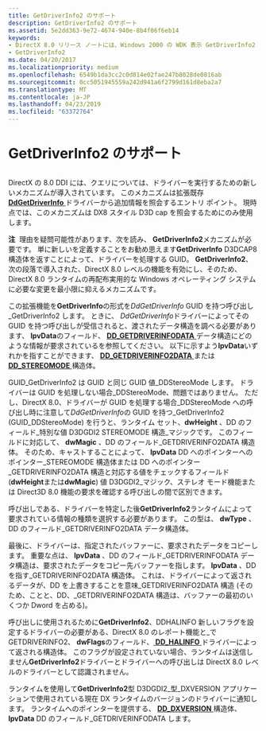 ```yaml
---
title: GetDriverInfo2 のサポート
description: GetDriverInfo2 のサポート
ms.assetid: 5e2dd363-9e72-4674-940e-8b4f06f6eb14
keywords:
- DirectX 8.0 リリース ノートには、Windows 2000 の WDK 表示 GetDriverInfo2
- GetDriverInfo2
ms.date: 04/20/2017
ms.localizationpriority: medium
ms.openlocfilehash: 6549b1da3cc2c0d814e02fae247b8028de0816ab
ms.sourcegitcommit: 0cc5051945559a242d941a6f2799d161d8eba2a7
ms.translationtype: MT
ms.contentlocale: ja-JP
ms.lasthandoff: 04/23/2019
ms.locfileid: "63372764"
---
```

# <a name="supporting-getdriverinfo2"></a>GetDriverInfo2 のサポート


## <span id="ddk_supporting_getdriverinfo2_gg"></span><span id="DDK_SUPPORTING_GETDRIVERINFO2_GG"></span>


DirectX の 8.0 DDI には、クエリについては、ドライバーを実行するための新しいメカニズムが導入されています。 このメカニズムは拡張既存[ **DdGetDriverInfo** ](https://msdn.microsoft.com/library/windows/hardware/ff549404)ドライバーから追加情報を照会するエントリ ポイント。 現時点では、このメカニズムは DX8 スタイル D3D cap を照会するためにのみ使用します。

**注**  理由を疑問可能性があります、次を読み、 **GetDriverInfo2**メカニズムが必要です。 単に新しいを定義することをお勧め思えます**GetDriverInfo** D3DCAP8 構造体を返すことによって、ドライバーを処理する GUID。 **GetDriverInfo2**、次の段落で導入された、DirectX 8.0 レベルの機能を有効にし、そのため、DirectX 8.0 ランタイムの再配布実用的な Windows オペレーティング システムに必要な変更を最小限に抑えるメカニズムです。

 

この拡張機能を**GetDriverInfo**の形式を*DdGetDriverInfo* GUID を持つ呼び出し\_GetDriverInfo2 します。 ときに、 *DdGetDriverInfo*ドライバーによってその GUID を持つ呼び出しが受信されると、渡されたデータ構造を調べる必要があります、 **lpvData**のフィールド、 [ **DD\_GETDRIVERINFODATA** ](https://msdn.microsoft.com/library/windows/hardware/ff551550)データ構造にどのような情報が要求されているを参照してください。 以下に示すよう**lpvData**いずれかを指すことができます、 [ **DD\_GETDRIVERINFO2DATA** ](https://msdn.microsoft.com/library/windows/hardware/ff551548)または[ **DD\_STEREOMODE** ](https://msdn.microsoft.com/library/windows/hardware/ff551716)構造体。

GUID\_GetDriverInfo2 は GUID と同じ GUID 値\_DDStereoMode します。 ドライバーは GUID を処理しない場合\_DDStereoMode、問題ではありません。 ただし、DirectX 8.0、ドライバーが GUID を処理する場合\_DDStereoMode への呼び出し時に注意して*DdGetDriverInfo*の GUID を持つ\_GetDriverInfo2 (GUID\_DDStereoMode) を行うと、ランタイム セット、**dwHeight** 、DD のフィールド\_特別な値 D3DGDI2 STEREOMODE 構造\_マジックです。 このフィールドに対応して、 **dwMagic** 、DD のフィールド\_GETDRIVERINFO2DATA 構造体。 そのため、キャストすることによって、 **lpvData** DD へのポインターへのポインター\_STEREOMODE 構造体または DD へのポインター\_GETDRIVERINFO2DATA 構造と対応する値をチェックするフィールド (**dwHeight**または**dwMagic**) 値 D3DGDI2\_マジック、ステレオ モード機能または Direct3D 8.0 機能の要求を確認する呼び出しの間で区別できます。

呼び出しである、ドライバーを特定した後**GetDriverInfo2**ランタイムによって要求されている情報の種類を選択する必要があります。 この型は、 **dwType** 、DD のフィールド\_GETDRIVERINFO2DATA データ構造体。

最後に、ドライバーは、指定されたバッファーに、要求されたデータをコピーします。 重要な点は、 **lpvData** 、DD のフィールド\_GETDRIVERINFODATA データ構造は、要求されたデータをコピー先バッファーを指します。 **lpvData** 、DD を指す\_GETDRIVERINFO2DATA 構造体。 これは、ドライバーによって返されるデータが、DD を上書きすることを意味\_GETDRIVERINFO2DATA 構造 (そのため、ことと、DD、\_GETDRIVERINFO2DATA 構造は、バッファーの最初のいくつか Dword を占める)。

呼び出しに使用されるために**GetDriverInfo2**、DDHALINFO 新しいフラグを設定するドライバーの必要がある、DirectX 8.0 のレポート機能と\_で GETDRIVERINFO2、 **dwFlags**のフィールド、[ **DD\_HALINFO** ](https://msdn.microsoft.com/library/windows/hardware/ff551627)ドライバーによって返される構造体。 このフラグが設定されていない場合、ランタイムは送信しません**GetDriverInfo2**ドライバーとドライバーへの呼び出しは DirectX 8.0 レベルのドライバーとして認識されません。

ランタイムを使用して**GetDriverInfo2**型 D3DGDI2\_型\_DXVERSION アプリケーションで使用されている現在 DX ランタイムのバージョンのドライバーに通知します。 ランタイムへのポインターを提供する、 [ **DD\_DXVERSION** ](https://msdn.microsoft.com/library/windows/hardware/ff551515)構造体、 **lpvData** DD のフィールド\_GETDRIVERINFODATA します。

 

 





